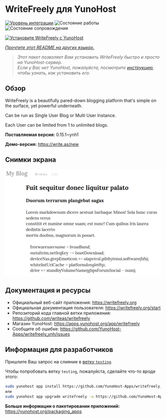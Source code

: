<!--
Важно: этот README был автоматически сгенерирован <https://github.com/YunoHost/apps/tree/master/tools/readme_generator>
Он НЕ ДОЛЖЕН редактироваться вручную.
-->

# WriteFreely для YunoHost

[![Уровень интеграции](https://apps.yunohost.org/badge/integration/writefreely)](https://ci-apps.yunohost.org/ci/apps/writefreely/)
![Состояние работы](https://apps.yunohost.org/badge/state/writefreely)
![Состояние сопровождения](https://apps.yunohost.org/badge/maintained/writefreely)

[![Установите WriteFreely с YunoHost](https://install-app.yunohost.org/install-with-yunohost.svg)](https://install-app.yunohost.org/?app=writefreely)

*[Прочтите этот README на других языках.](./ALL_README.md)*

> *Этот пакет позволяет Вам установить WriteFreely быстро и просто на YunoHost-сервер.*  
> *Если у Вас нет YunoHost, пожалуйста, посмотрите [инструкцию](https://yunohost.org/install), чтобы узнать, как установить его.*

## Обзор

WriteFreely is a beautifully pared-down blogging platform that's simple on the surface, yet powerful underneath.

Can be run as Single User Blog or Multi User Instance.

Each User can be limited from 1 to unlimited blogs.

**Поставляемая версия:** 0.15.1~ynh1

**Демо-версия:** <https://write.as/new>

## Снимки экрана

![Снимок экрана WriteFreely](./doc/screenshots/screenshots2.png)

## Документация и ресурсы

- Официальный веб-сайт приложения: <https://writefreely.org>
- Официальная документация пользователя: <https://writefreely.org/start>
- Репозиторий кода главной ветки приложения: <https://github.com/writeas/writefreely>
- Магазин YunoHost: <https://apps.yunohost.org/app/writefreely>
- Сообщите об ошибке: <https://github.com/YunoHost-Apps/writefreely_ynh/issues>

## Информация для разработчиков

Пришлите Ваш запрос на слияние в [ветку `testing`](https://github.com/YunoHost-Apps/writefreely_ynh/tree/testing).

Чтобы попробовать ветку `testing`, пожалуйста, сделайте что-то вроде этого:

```bash
sudo yunohost app install https://github.com/YunoHost-Apps/writefreely_ynh/tree/testing --debug
или
sudo yunohost app upgrade writefreely -u https://github.com/YunoHost-Apps/writefreely_ynh/tree/testing --debug
```

**Больше информации о пакетировании приложений:** <https://yunohost.org/packaging_apps>
